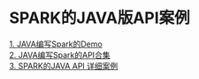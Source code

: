 # SPARK的JAVA版API案例
[1. JAVA编写Spark的Demo](https://github.com/lk6678979/owp-spark/blob/master/java-rdd/src/main/java/com/owp/javademo/JavaDemo.java)   
[2. JAVA编写Spark的API合集](https://github.com/lk6678979/owp-spark/blob/master/java-rdd/src/main/java/com/owp/rdddemo/JavaApiDemo.java)   
[3. SPARK的JAVA API 详细案例](https://github.com/lk6678979/owp-spark/tree/master/java-rdd)   
